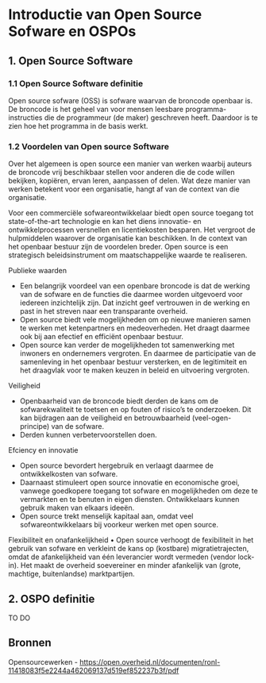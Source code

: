 # Introductie van Open Source Sofware en OSPOs

## 1. Open Source Software 

### 1.1 Open Source Software definitie

Open source sofware (OSS) is sofware waarvan de broncode openbaar is. De broncode is het geheel van
voor mensen leesbare programma-instructies die de programmeur (de maker) geschreven heeft.
Daardoor is te zien hoe het programma in de basis werkt. 

### 1.2 Voordelen van Open source Software 

Over het algemeen is open source een manier van werken waarbij auteurs de broncode vrij beschikbaar
stellen voor anderen die de code willen bekijken, kopiëren, ervan leren, aanpassen of delen.
Wat deze manier van werken betekent voor een organisatie, hangt af van de context van die
organisatie.

Voor een commerciële sofwareontwikkelaar biedt open source toegang tot state-of-the-art
technologie en kan het diens innovatie- en ontwikkelprocessen versnellen en licentiekosten
besparen. Het vergroot de hulpmiddelen waarover de organisatie kan beschikken.
In de context van het openbaar bestuur zijn de voordelen breder. Open source is een strategisch
beleidsinstrument om maatschappelijke waarde te realiseren.

Publieke waarden
- Een belangrijk voordeel van een openbare broncode is dat de werking van de sofware en de functies
die daarmee worden uitgevoerd voor iedereen inzichtelijk zijn. Dat inzicht geef vertrouwen in de
werking en past in het streven naar een transparante overheid.
- Open source biedt vele mogelijkheden om op nieuwe manieren samen te werken met ketenpartners en medeoverheden. Het draagt daarmee ook bij aan efectief en efficiënt openbaar bestuur.
- Open source kan verder de mogelijkheden tot samenwerking met inwoners en ondernemers
vergroten. En daarmee de participatie van de samenleving in het openbaar bestuur versterken,
en de legitimiteit en het draagvlak voor te maken keuzen in beleid en uitvoering vergroten.

Veiligheid
- Openbaarheid van de broncode biedt derden de kans om de sofwarekwaliteit te toetsen en op
fouten of risico’s te onderzoeken. Dit kan bijdragen aan de veiligheid en betrouwbaarheid
(veel-ogen-principe) van de sofware.
- Derden kunnen verbetervoorstellen doen.

Efciency en innovatie
- Open source bevordert hergebruik en verlaagt daarmee de ontwikkelkosten van sofware.
- Daarnaast stimuleert open source innovatie en economische groei, vanwege goedkopere toegang
tot sofware en mogelijkheden om deze te vermarkten en te benuten in eigen diensten.
Ontwikkelaars kunnen gebruik maken van elkaars ideeën.
- Open source trekt menselijk kapitaal aan, omdat veel sofwareontwikkelaars bij voorkeur werken
met open source.

Flexibiliteit en onafankelijkheid
• Open source verhoogt de fexibiliteit in het gebruik van sofware en verkleint de kans op (kostbare)
migratietrajecten, omdat de afankelijkheid van één leverancier wordt vermeden (vendor lock-in).
Het maakt de overheid soevereiner en minder afankelijk van (grote, machtige, buitenlandse)
marktpartijen.

## 2. OSPO definitie

TO DO

## Bronnen

Opensourcewerken - https://open.overheid.nl/documenten/ronl-11418083f5e2244a462069137d519ef852237b3f/pdf
